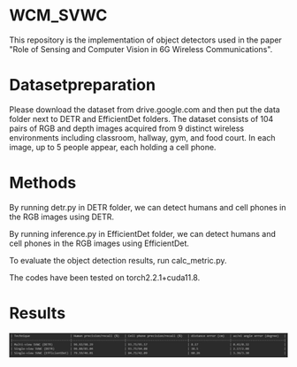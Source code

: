 # WCM_SVWC
This repository is the implementation of object detectors used in the paper "Role of Sensing and Computer Vision in 6G Wireless Communications". 

# Datasetpreparation
Please download the dataset from drive.google.com and then put the data folder next to DETR and EfficientDet folders.
The dataset consists of 104 pairs of RGB and depth images acquired from 9 distinct wireless environments including classroom, hallway, gym, and food court. 
In each image, up to 5 people appear, each holding a cell phone.

# Methods
By running detr.py in DETR folder, we can detect humans and cell phones in the RGB images using DETR.

By running inference.py in EfficientDet folder, we can detect humans and cell phones in the RGB images using EfficientDet.

To evaluate the object detection results, run calc_metric.py.

The codes have been tested on torch2.2.1+cuda11.8.

# Results
![](evaluation_result.png)

